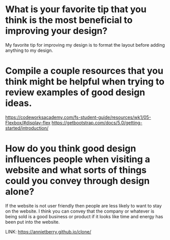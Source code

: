 # What is your favorite tip that you think is the most beneficial to improving your design?
My favorite tip for improving my design is to format the layout before adding anything to my design.

# Compile a couple resources that you think might be helpful when trying to review examples of good design ideas.
https://codeworksacademy.com/fs-student-guide/resources/wk1/05-Flexbox/#display-flex
https://getbootstrap.com/docs/5.0/getting-started/introduction/


# How do you think good design influences people when visiting a website and what sorts of things could you convey through design alone?
If the website is not user friendly then people are less likely to want to stay on the website. I think you can convey that the company or whatever is being sold is a good business or product if it looks like time and energy has been put into the website. 

LINK: https://annietberry.github.io/clone/